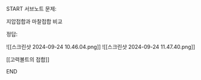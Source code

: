 START
서브노트
문제:

지압접합과 마찰접합 비교 

정답:


![[스크린샷 2024-09-24 10.46.04.png]]
![[스크린샷 2024-09-24 11.47.40.png]]

[[고력볼트의 접합]]
<!--ID: 1727688301282-->
END